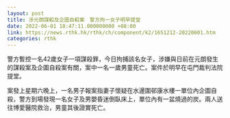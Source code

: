 ```yaml
---
layout: post
title: 涉元朗謀殺及企圖自殺案　警方拘一女子明早提堂
date: 2022-06-01 18:47:11.000000000 +08:00
link: https://news.rthk.hk/rthk/ch/component/k2/1651212-20220601.htm
categories: rthk
---
```


警方暫控一名42歲女子一項謀殺罪，今日拘捕該名女子，涉嫌與日前在元朗發生的謀殺案及企圖自殺案有關，案中一名一歲男童死亡。案件於明早在屯門裁判法院提堂。

案發上星期六晚上，一名男子報案指妻子懷疑在水邊圍邨康水樓一單位內企圖自殺，警方到場發現一名女子及男嬰昏迷倒臥床上，單位內有一盆燒過的炭。兩人送往博愛醫院救治，男童其後證實死亡。
